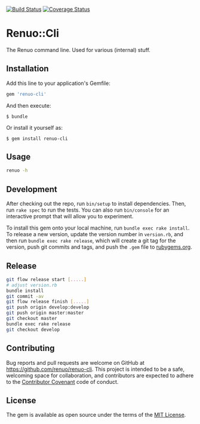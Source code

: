 [![Build Status](https://travis-ci.org/renuo/renuo-cli.svg?branch=master)](https://travis-ci.org/renuo/renuo-cli)
[![Coverage Status](https://coveralls.io/repos/renuo/renuo-cli/badge.svg?branch=master&service=github)](https://coveralls.io/github/renuo/renuo-cli?branch=master)

# Renuo::Cli

The Renuo command line. Used for various (internal) stuff.

## Installation

Add this line to your application's Gemfile:

```ruby
gem 'renuo-cli'
```

And then execute:

    $ bundle

Or install it yourself as:

    $ gem install renuo-cli

## Usage

```sh
renuo -h
```

## Development

After checking out the repo, run `bin/setup` to install dependencies. Then, run `rake spec` to run the tests.
You can also run `bin/console` for an interactive prompt that will allow you to experiment.

To install this gem onto your local machine, run `bundle exec rake install`. To release a new version, update the
version number in `version.rb`, and then run `bundle exec rake release`, which will create a git tag for the version,
push git commits and tags, and push the `.gem` file to [rubygems.org](https://rubygems.org).

## Release

```sh
git flow release start [.....]
# adjust version.rb
bundle install
git commit -av
git flow release finish [.....]
git push origin develop:develop
git push origin master:master
git checkout master
bundle exec rake release
git checkout develop
```

## Contributing

Bug reports and pull requests are welcome on GitHub at https://github.com/renuo/renuo-cli. This project is intended to
be a safe, welcoming space for collaboration, and contributors are expected to adhere to
the [Contributor Covenant](contributor-covenant.org) code of conduct.


## License

The gem is available as open source under the terms of the [MIT License](http://opensource.org/licenses/MIT).

